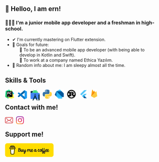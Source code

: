 ## 👋 Helloo, I am ern!

### 👨🏻‍🎓 I'm a junior mobile app developer and a freshman in high-school.

- ✔ I'm currently mastering on Flutter extension.
- 🎯 Goals for future:<br>
    <ul> 
    📌 To be an advanced mobile app developer (with being able to develop in Kotlin and Swift).<br> 
    📌 To work at a company named Ethica Yazılım.
    </ul>
- 👀 Random info about me: I am sleepy almost all the time.

## Skills & Tools

[<img align="left" alt="PyCharm" width="30px" src="./ernkedy reposu/img/pycharm.png" style="padding-right:10px;"/>][pycharm_route]
[<img align="left" alt="Visual Studio Code" width="34px" src="./ernkedy reposu/img/vscode.png" style="padding-right:10px;"/>][vscode_route]
[<img align="left" alt="Android Studio" width="30px" src="./ernkedy reposu/img/android-studio.png" style="padding-right:10px;"/>][androidstudio_route]
[<img align="left" alt="Python" width="30px" src="./ernkedy reposu/img/python.png" style="padding-right:10px;"/>][python_route]
[<img align="left" alt="Dart" width="30px" src="./ernkedy reposu/img/dart.png" style="padding-right:10px;"/>][dart_route]
[<img align="left" alt="Rust" width="30px" src="./ernkedy reposu/img/rust.png" style="padding-right:10px;"/>][rust_route]
[<img align="left" alt="Flutter" width="30px" src="./ernkedy reposu/img/flutter.png" style="padding-right:10px;"/>][flutter_route]
[<img align="left" alt="Firebase" width="20px" src="./ernkedy reposu/img/firebase.png" style="padding-right:10px;"/>][firebase_route]
<br>


## Contact with me!

[<img align="left" alt="Mail" width="26px" src="./ernkedy reposu/img/mail.png" style="padding-right:10px;"/>][mail]
[<img align="left" alt="Instagram" width="26px" src="./ernkedy reposu/img/instagram.png" style="padding-right:10px;"/>][instagram]
<br>

## Support me! 
[<img align="left" alt="Instagram" width="160px" src="./ernkedy reposu/img/buy-me-a-coffee.png" style="padding-right:10px;"/>][support]

[support]: https://www.buymeacoffee.com/erendevelop
[python_route]: https://www.w3schools.com/python/
[dart_route]: https://www.tutorialspoint.com/dart_programming/index.htm
[flutter_route]: https://x-wei.github.io/flutter_catalog/#/
[rust_route]: https://www.tutorialspoint.com/rust/index.htm
[flutter_route]: https://github.com/ernkedy/itu_mtal_mesajlasma
[vscode_route]: https://code.visualstudio.com/
[androidstudio_route]: https://developer.android.com/studio
[mail]: erendevelop@gmail.com
[instagram]: https://www.instagram.com/erenmturhan/
[pycharm_route]: https://www.jetbrains.com/pycharm/
[firebase_route]: https://console.firebase.google.com/
